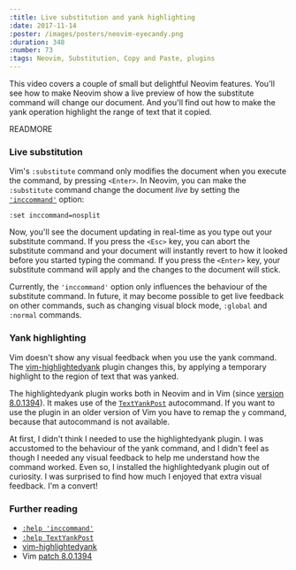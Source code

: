 ```yaml
---
:title: Live substitution and yank highlighting
:date: 2017-11-14
:poster: /images/posters/neovim-eyecandy.png
:duration: 348
:number: 73
:tags: Neovim, Substitution, Copy and Paste, plugins
---
```


This video covers a couple of small but delightful Neovim features.
You'll see how to make Neovim show a live preview of how the substitute command will change our document.
And you'll find out how to make the yank operation highlight the range of text that it copied.

READMORE

### Live substitution

Vim's `:substitute` command only modifies the document when you execute the command, by pressing `<Enter>`.
In Neovim, you can make the `:substitute` command change the document *live* by setting the [`'inccommand'`][inccommand] option:

    :set inccommand=nosplit

Now, you'll see the document updating in real-time as you type out your substitute command.
If you press the `<Esc>` key, you can abort the substitute command and your document will instantly revert to how it looked before you started typing the command.
If you press the `<Enter>` key, your substitute command will apply and the changes to the document will stick.

Currently, the `'inccommand'` option only influences the behaviour of the substitute command.
In future, it may become possible to get live feedback on other commands, such as changing visual block mode, `:global` and `:normal` commands.

### Yank highlighting

Vim doesn't show any visual feedback when you use the yank command.
The [vim-highlightedyank][hly] plugin changes this, by applying a temporary highlight to the region of text that was yanked.

The highlightedyank plugin works both in Neovim and in Vim (since [version 8.0.1394][1394]).
It makes use of the [`TextYankPost`][TextYankPost] autocommand.
If you want to use the plugin in an older version of Vim you have to remap the `y` command, because that autocommand is not available.

At first, I didn't think I needed to use the highlightedyank plugin.
I was accustomed to the behaviour of the yank command, and I didn't feel as though I needed any visual feedback to help me understand how the command worked.
Even so, I installed the highlightedyank plugin out of curiosity.
I was surprised to find how much I enjoyed that extra visual feedback.
I'm a convert!

### Further reading

* [`:help 'inccommand'`][inccommand]
* [`:help TextYankPost`][TextYankPost]
* [vim-highlightedyank][hly]
* Vim [patch 8.0.1394][1394]

[inccommand]: https://neovim.io/doc/user/options.html#%27inccommand%27
[hly]: https://github.com/machakann/vim-highlightedyank
[TextYankPost]: https://neovim.io/doc/user/autocmd.html#TextYankPost
[1394]: https://github.com/vim/vim/commit/7e1652c63c96585b9e2235c195a3c322b1f11595
